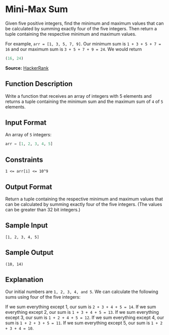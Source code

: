 # Mini-Max Sum

Given five positive integers, find the minimum and maximum values that can be calculated by summing exactly four of the five integers. Then return a tuple containing the respective minimum and maximum values.

For example, ```arr = [1, 3, 5, 7, 9]```. Our minimum sum is ```1 + 3 + 5 + 7 = 16``` and our maximum sum is ```3 + 5 + 7 + 9 = 24```. We would return
```python
(16, 24)
```

**Source:** [HackerRank](https://www.hackerrank.com/challenges/mini-max-sum/problem)

## Function Description

Write a function that receives an array of integers with 5 elements and returns a tuple containing the minimum sum and the maximum sum of ```4``` of ```5``` elements.

## Input Format

An array of ```5``` integers:
```python
arr = [1, 2, 3, 4, 5]
```

## Constraints
```1 <= arr[i] <= 10^9```

## Output Format

Return a tuple containing the respective minimum and maximum values that can be calculated by summing exactly four of the five integers. (The values can be greater than 32 bit integers.)

## Sample Input
```
[1, 2, 3, 4, 5]
```

## Sample Output
```
(10, 14)
```

## Explanation

Our initial numbers are ```1, 2, 3, 4, and 5```. We can calculate the following sums using four of the five integers:

If we sum everything except 1, our sum is ```2 + 3 + 4 + 5 = 14```.
If we sum everything except 2, our sum is ```1 + 3 + 4 + 5 = 13```.
If we sum everything except 3, our sum is ```1 + 2 + 4 + 5 = 12```.
If we sum everything except 4, our sum is ```1 + 2 + 3 + 5 = 11```.
If we sum everything except 5, our sum is ```1 + 2 + 3 + 4 = 10```.